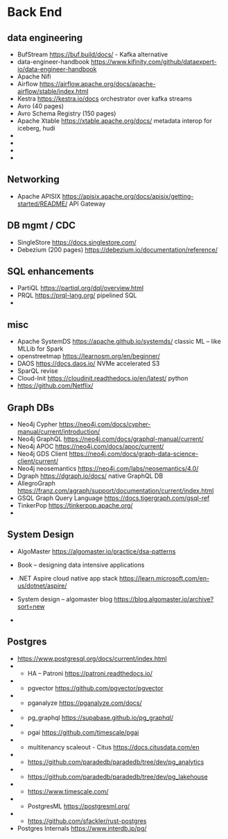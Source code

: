 # Back End

## data engineering
-  BufStream https://buf.build/docs/ - Kafka alternative
-  data-engineer-handbook https://www.kifinity.com/github/dataexpert-io/data-engineer-handbook 
-  Apache Nifi
-  Airflow https://airflow.apache.org/docs/apache-airflow/stable/index.html
-  Kestra https://kestra.io/docs orchestrator over kafka streams
-  Avro (40 pages)
-  Avro Schema Registry (150 pages)
-  Apache Xtable https://xtable.apache.org/docs/ metadata interop for iceberg, hudi
-  
-  
-  
-  
## Networking 
-  Apache APISIX https://apisix.apache.org/docs/apisix/getting-started/README/ API Gateway

## DB mgmt / CDC
-  SingleStore https://docs.singlestore.com/ 
-  Debezium (200 pages) https://debezium.io/documentation/reference/

## SQL enhancements  
-  PartiQL https://partiql.org/dql/overview.html 
-  PRQL https://prql-lang.org/  pipelined SQL
-  

## misc  
-  Apache SystemDS https://apache.github.io/systemds/ classic ML – like MLLib for Spark
-  openstreetmap https://learnosm.org/en/beginner/
-  DAOS https://docs.daos.io/ NVMe accelerated S3
-  SparQL revise
-  Cloud-Init https://cloudinit.readthedocs.io/en/latest/ python 
-  https://github.com/Netflix/ 

## Graph DBs
-  Neo4j Cypher https://neo4j.com/docs/cypher-manual/current/introduction/ 
-  Neo4j GraphQL https://neo4j.com/docs/graphql-manual/current/ 
-  Neo4j APOC https://neo4j.com/docs/apoc/current/ 
-  Neo4j GDS Client https://neo4j.com/docs/graph-data-science-client/current/ 
-  Neo4j neosemantics https://neo4j.com/labs/neosemantics/4.0/ 
-  Dgraph https://dgraph.io/docs/  native GraphQL DB
-  AllegroGraph https://franz.com/agraph/support/documentation/current/index.html
-  GSQL Graph Query Language https://docs.tigergraph.com/gsql-ref
-  TinkerPop https://tinkerpop.apache.org/
-  
## System Design  
-  AlgoMaster https://algomaster.io/practice/dsa-patterns 
-  Book – designing data intensive applications
-  .NET Aspire cloud native app stack https://learn.microsoft.com/en-us/dotnet/aspire/ 
-  System design – algomaster blog https://blog.algomaster.io/archive?sort=new 

-  
## Postgres 
- https://www.postgresql.org/docs/current/index.html 
-  - HA – Patroni https://patroni.readthedocs.io/ 
-  - pgvector https://github.com/pgvector/pgvector 
-  - pganalyze https://pganalyze.com/docs/
-  - pg_graphql https://supabase.github.io/pg_graphql/ 
-  - pgai https://github.com/timescale/pgai  
-  -  multitenancy scaleout - Citus https://docs.citusdata.com/en
-  - https://github.com/paradedb/paradedb/tree/dev/pg_analytics
-  - https://github.com/paradedb/paradedb/tree/dev/pg_lakehouse
-  - https://www.timescale.com/
-  - PostgresML https://postgresml.org/ 
-  - https://github.com/sfackler/rust-postgres 
-  Postgres Internals https://www.interdb.jp/pg/ 
